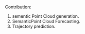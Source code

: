Contribution:
1. sementic Point Cloud generation.
2. SemanticPoint Cloud Forecasting.
3. Trajectory prediction.
